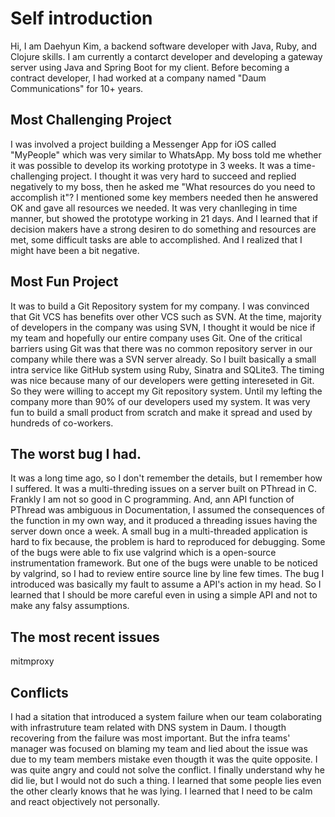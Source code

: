 # Self introduction

Hi, I am Daehyun Kim, a backend software developer with Java, Ruby, and Clojure skills. I am currently a contarct developer and developing a gateway server using Java and Spring Boot for my client. Before becoming a contract developer, I had worked at a company named "Daum Communications" for 10+ years.

## Most Challenging Project

I was involved a project building a Messenger App for iOS called "MyPeople" which was very similar to WhatsApp. My boss told me whether it was possible to develop its working prototype in 3 weeks. It was a time-challenging project. I thought it was very hard to succeed and replied negatively to my boss, then he asked me "What resources do you need to accomplish it"? I mentioned some key members needed then he answered OK and gave all resources we needed. It was very chanlleging in time manner, but showed the prototype working in 21 days. And I learned that if decision makers have a strong desiren to do something and resources are met, some difficult tasks are able to accomplished. And I realized that I might have been a bit negative.

## Most Fun Project

It was to build a Git Repository system for my company. I was convinced that Git VCS has benefits over other VCS such as SVN. At the time, majority of developers in the company was using SVN, I thought it would be nice if my team and hopefully our entire company uses Git. One of the critical barriers using Git was that there was no common repository server in our company while there was a SVN server already. So I built basically a small intra service like GitHub system using Ruby, Sinatra and SQLite3. The timing was nice because many of our developers were getting intereseted in Git. So they were willing to accept my Git repository system. Until my lefting the company more than 90% of our developers used my system. It was very fun to build a small product from scratch and make it spread and used by hundreds of co-workers.

## The worst bug I had.

It was a long time ago, so I don't remember the details, but I remember how I suffered. It was a multi-threding issues on a server built on PThread in C. Frankly I am not so good in C programming. And, ann API function of PThread was ambiguous in Documentation, I assumed the consequences of the function in my own way, and it produced a threading issues having the server down once a week. A small bug in a multi-threaded application is hard to fix because, the problem is hard to reproduced for debugging. Some of the bugs were able to fix use valgrind which is a open-source instrumentation framework. But one of the bugs were unable to be noticed by valgrind, so I had to review entire source line by line few times. The bug I introduced was basically my fault to assume a API's action in my head. So I learned that I should be more careful even in using a simple API and not to make any falsy assumptions.

## The most recent issues

mitmproxy

## Conflicts

I had a sitation that introduced a system failure when our team colaborating with infrastruture team related with DNS system in Daum. I thougth recovering from the failure was most important. But the infra teams' manager was focused on blaming my team and lied about the issue was due to my team members mistake even thougth it was the quite opposite. I was quite angry and could not solve the conflict. I finally understand why he did lie, but I would not do such a thing. I learned that some people lies even the other clearly knows that he was lying. I learned that I need to be calm and react objectively not personally.
